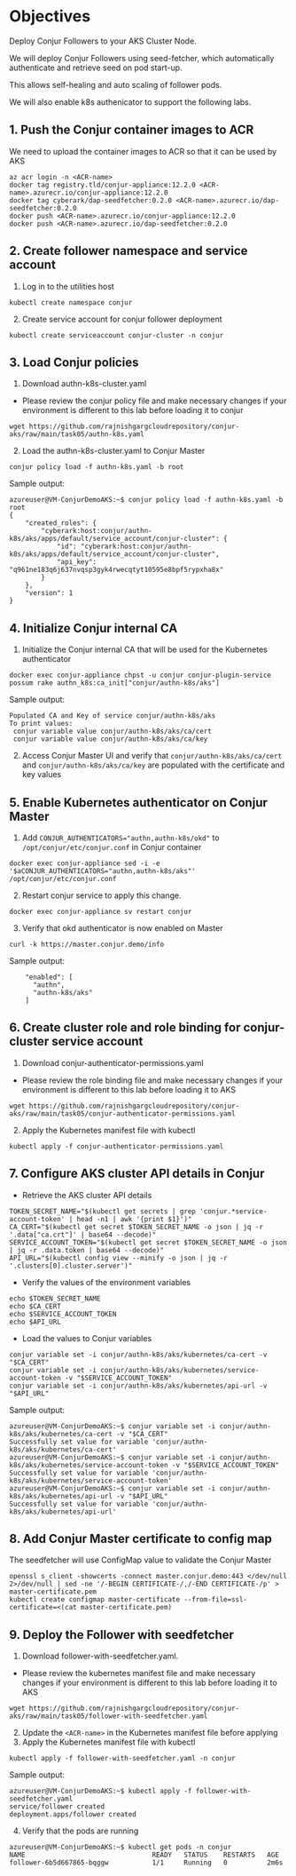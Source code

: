 # Objectives

Deploy Conjur Followers to your AKS Cluster Node.

We will deploy Conjur Followers using seed-fetcher, which automatically authenticate and retrieve seed on pod start-up.

This allows self-healing and auto scaling of follower pods.

We will also enable k8s authenicator to support the following labs.

## 1. Push the Conjur container images to ACR

We need to upload the container images to ACR so that it can be used by AKS
```console
az acr login -n <ACR-name>
docker tag registry.tld/conjur-appliance:12.2.0 <ACR-name>.azurecr.io/conjur-appliance:12.2.0
docker tag cyberark/dap-seedfetcher:0.2.0 <ACR-name>.azurecr.io/dap-seedfetcher:0.2.0
docker push <ACR-name>.azurecr.io/conjur-appliance:12.2.0
docker push <ACR-name>.azurecr.io/dap-seedfetcher:0.2.0
```

## 2. Create follower namespace and service account
1. Log in to the utilities host
```console
kubectl create namespace conjur
```
2. Create service account for conjur follower deployment 
```console
kubectl create serviceaccount conjur-cluster -n conjur
```
## 3. Load Conjur policies
1. Download authn-k8s-cluster.yaml
- Please review the conjur policy file and make necessary changes if your environment is different to this lab before loading it to conjur
```console
wget https://github.com/rajnishgargcloudrepository/conjur-aks/raw/main/task05/authn-k8s.yaml
```
2. Load the authn-k8s-cluster.yaml to Conjur Master
```console
conjur policy load -f authn-k8s.yaml -b root
```
Sample output:
```console
azureuser@VM-ConjurDemoAKS:~$ conjur policy load -f authn-k8s.yaml -b root
{
    "created_roles": {
        "cyberark:host:conjur/authn-k8s/aks/apps/default/service_account/conjur-cluster": {
            "id": "cyberark:host:conjur/authn-k8s/aks/apps/default/service_account/conjur-cluster",
            "api_key": "q961ne183q6j637nvqsp3gyk4rwecqtyt10595e8bpf5rypxha8x"
        }
    },
    "version": 1
}
```
## 4. Initialize Conjur internal CA
1. Initialize the Conjur internal CA that will be used for the Kubernetes authenticator
```console
docker exec conjur-appliance chpst -u conjur conjur-plugin-service possum rake authn_k8s:ca_init["conjur/authn-k8s/aks"]
```
Sample output:
```console
Populated CA and Key of service conjur/authn-k8s/aks
To print values:
 conjur variable value conjur/authn-k8s/aks/ca/cert
 conjur variable value conjur/authn-k8s/aks/ca/key
```
2. Access Conjur Master UI and verify that `conjur/authn-k8s/aks/ca/cert` and `conjur/authn-k8s/aks/ca/key` are populated with the certificate and key values
## 5. Enable Kubernetes authenticator on Conjur Master
1. Add `CONJUR_AUTHENTICATORS="authn,authn-k8s/okd"` to `/opt/conjur/etc/conjur.conf` in Conjur container
```console
docker exec conjur-appliance sed -i -e '$aCONJUR_AUTHENTICATORS="authn,authn-k8s/aks"' /opt/conjur/etc/conjur.conf
```
2. Restart conjur service to apply this change.
```console
docker exec conjur-appliance sv restart conjur
```
3. Verify that okd authenticator is now enabled on Master
```console
curl -k https://master.conjur.demo/info
```
Sample output:
```console
    "enabled": [
      "authn",
      "authn-k8s/aks"
    ]
```
## 6. Create cluster role and role binding for conjur-cluster service account
1. Download conjur-authenticator-permissions.yaml
- Please review the role binding file and make necessary changes if your environment is different to this lab before loading it to AKS
```console
wget https://github.com/rajnishgargcloudrepository/conjur-aks/raw/main/task05/conjur-authenticator-permissions.yaml
```
2. Apply the Kubernetes manifest file with kubectl
```console
kubectl apply -f conjur-authenticator-permissions.yaml
```
## 7. Configure AKS cluster API details in Conjur
- Retrieve the AKS cluster API details
```console
TOKEN_SECRET_NAME="$(kubectl get secrets | grep 'conjur.*service-account-token' | head -n1 | awk '{print $1}')"
CA_CERT="$(kubectl get secret $TOKEN_SECRET_NAME -o json | jq -r '.data["ca.crt"]' | base64 --decode)"
SERVICE_ACCOUNT_TOKEN="$(kubectl get secret $TOKEN_SECRET_NAME -o json | jq -r .data.token | base64 --decode)"
API_URL="$(kubectl config view --minify -o json | jq -r '.clusters[0].cluster.server')"
```
- Verify the values of the environment variables
```console
echo $TOKEN_SECRET_NAME
echo $CA_CERT
echo $SERVICE_ACCOUNT_TOKEN
echo $API_URL
```
- Load the values to Conjur variables
```console
conjur variable set -i conjur/authn-k8s/aks/kubernetes/ca-cert -v "$CA_CERT"
conjur variable set -i conjur/authn-k8s/aks/kubernetes/service-account-token -v "$SERVICE_ACCOUNT_TOKEN"
conjur variable set -i conjur/authn-k8s/aks/kubernetes/api-url -v "$API_URL"
```
Sample output:
```console
azureuser@VM-ConjurDemoAKS:~$ conjur variable set -i conjur/authn-k8s/aks/kubernetes/ca-cert -v "$CA_CERT"
Successfully set value for variable 'conjur/authn-k8s/aks/kubernetes/ca-cert'
azureuser@VM-ConjurDemoAKS:~$ conjur variable set -i conjur/authn-k8s/aks/kubernetes/service-account-token -v "$SERVICE_ACCOUNT_TOKEN"
Successfully set value for variable 'conjur/authn-k8s/aks/kubernetes/service-account-token'
azureuser@VM-ConjurDemoAKS:~$ conjur variable set -i conjur/authn-k8s/aks/kubernetes/api-url -v "$API_URL"
Successfully set value for variable 'conjur/authn-k8s/aks/kubernetes/api-url'
```
## 8. Add Conjur Master certificate to config map
The seedfetcher will use ConfigMap value to validate the Conjur Master
```console
openssl s_client -showcerts -connect master.conjur.demo:443 </dev/null 2>/dev/null | sed -ne '/-BEGIN CERTIFICATE-/,/-END CERTIFICATE-/p' > master-certificate.pem
kubectl create configmap master-certificate --from-file=ssl-certificate=<(cat master-certificate.pem)
```
## 9. Deploy the Follower with seedfetcher
1. Download follower-with-seedfetcher.yaml.
- Please review the kubernetes manifest file and make necessary changes if your environment is different to this lab before loading it to AKS
```console
wget https://github.com/rajnishgargcloudrepository/conjur-aks/raw/main/task05/follower-with-seedfetcher.yaml
```
2. Update the `<ACR-name>` in the Kubernetes manifest file before applying
3. Apply the Kubernetes manifest file with kubectl
```console
kubectl apply -f follower-with-seedfetcher.yaml -n conjur
```
Sample output:
```console
azureuser@VM-ConjurDemoAKS:~$ kubectl apply -f follower-with-seedfetcher.yaml
service/follower created
deployment.apps/follower created
```
4. Verify that the pods are running
```console
azureuser@VM-ConjurDemoAKS:~$ kubectl get pods -n conjur
NAME                                READY   STATUS    RESTARTS   AGE
follower-6b5d667865-bqggw           1/1     Running   0          2m6s
```
